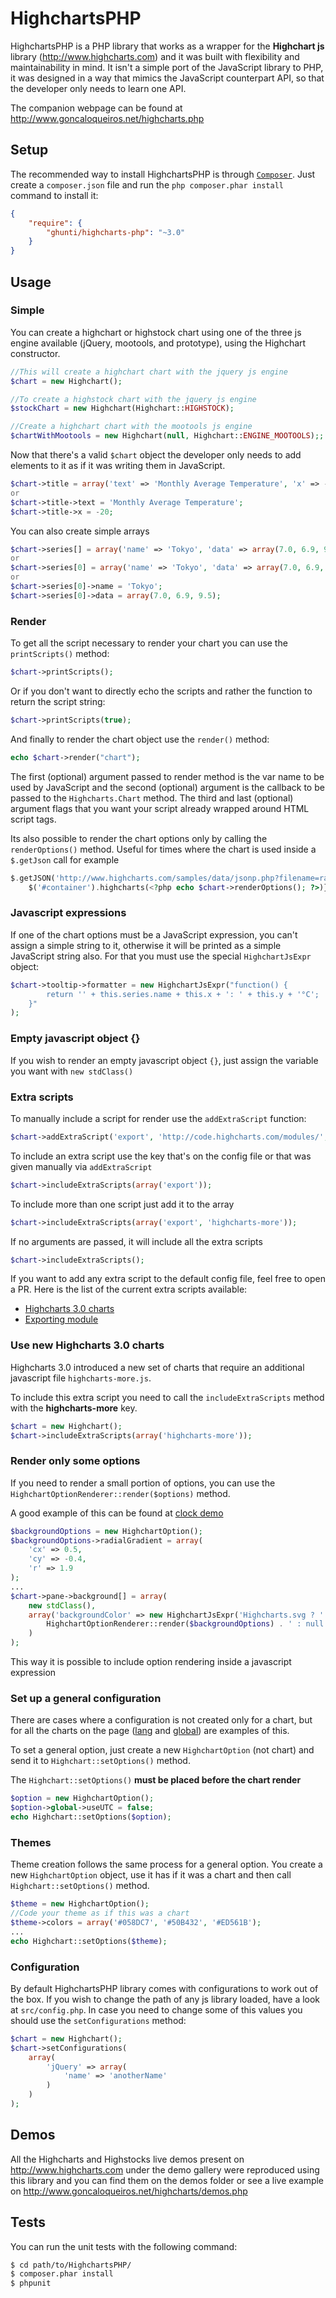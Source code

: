 HighchartsPHP
=============

HighchartsPHP is a PHP library that works as a wrapper for the **Highchart js** library (http://www.highcharts.com) and it was built with flexibility and maintainability in mind.
It isn't a simple port of the JavaScript library to PHP, it was designed in a way that mimics the JavaScript counterpart API, so that the developer only needs to learn one API.

The companion webpage can be found at http://www.goncaloqueiros.net/highcharts.php

Setup
-----

The recommended way to install HighchartsPHP is through  [`Composer`](http://getcomposer.org). Just create a ``composer.json`` file and run the ``php composer.phar install`` command to install it:
```json
{
    "require": {
        "ghunti/highcharts-php": "~3.0"
    }
}
```

Usage
-----

### Simple

You can create a highchart or highstock chart using one of the three js engine available (jQuery, mootools, and prototype), using the Highchart constructor.

```php
//This will create a highchart chart with the jquery js engine
$chart = new Highchart();
```

```php
//To create a highstock chart with the jquery js engine
$stockChart = new Highchart(Highchart::HIGHSTOCK);
```

```php
//Create a highchart chart with the mootools js engine
$chartWithMootools = new Highchart(null, Highchart::ENGINE_MOOTOOLS);;
```

Now that there's a valid `$chart` object the developer only needs to add elements to it as if it was writing them in JavaScript.

```php
$chart->title = array('text' => 'Monthly Average Temperature', 'x' => -20);
or
$chart->title->text = 'Monthly Average Temperature';
$chart->title->x = -20;
```

You can also create simple arrays

```php
$chart->series[] = array('name' => 'Tokyo', 'data' => array(7.0, 6.9, 9.5));
or
$chart->series[0] = array('name' => 'Tokyo', 'data' => array(7.0, 6.9, 9.5));
or
$chart->series[0]->name = 'Tokyo';
$chart->series[0]->data = array(7.0, 6.9, 9.5);
```

### Render

To get all the script necessary to render your chart you can use the `printScripts()` method:

```php
$chart->printScripts();
```

Or if you don't want to directly echo the scripts and rather the function to return the script string:

```php
$chart->printScripts(true);
```

And finally to render the chart object use the `render()` method:

```php
echo $chart->render("chart");
```

The first (optional) argument passed to render method is the var name to be used by JavaScript and the second (optional) argument is the callback to be passed to the `Highcharts.Chart` method. The third and last (optional) argument flags that you want your script already wrapped around HTML script tags.

Its also possible to render the chart options only by calling the ```renderOptions()``` method. Useful for times where the chart is used inside a ```$.getJson``` call for example

```php
$.getJSON('http://www.highcharts.com/samples/data/jsonp.php?filename=range.json&callback=?', function(data) {
    $('#container').highcharts(<?php echo $chart->renderOptions(); ?>)});
```

### Javascript expressions

If one of the chart options must be a JavaScript expression, you can't assign a simple string to it, otherwise it will be printed as a simple JavaScript string also. For that you must use the special `HighchartJsExpr` object:

```php
$chart->tooltip->formatter = new HighchartJsExpr("function() {
        return '' + this.series.name + this.x + ': ' + this.y + '°C';
    }"
);
```

### Empty javascript object {}
If you wish to render an empty javascript object ```{}```, just assign the variable you want with ```new stdClass()```

### Extra scripts

To manually include a script for render use the ```addExtraScript``` function:

```php
$chart->addExtraScript('export', 'http://code.highcharts.com/modules/', 'exporting.js');
```

To include an extra script use the key that's on the config file or that was given manually via ```addExtraScript```
```php
$chart->includeExtraScripts(array('export'));
```

To include more than one script just add it to the array
```php
$chart->includeExtraScripts(array('export', 'highcharts-more'));
```

If no arguments are passed, it will include all the extra scripts
```php
$chart->includeExtraScripts();
```

If you want to add any extra script to the default config file, feel free to open a PR. Here is the list of the current extra scripts available:
* [Highcharts 3.0 charts](http://www.highcharts.com/component/content/article/2-articles/news/54-highcharts-3-0-released/)
* [Exporting module](http://www.highcharts.com/docs/export-module/export-module-overview/)

### Use new Highcharts 3.0 charts

Highcharts 3.0 introduced a new set of charts that require an additional javascript file ```highcharts-more.js```.

To include this extra script you need to call the ```includeExtraScripts``` method with the **highcharts-more** key.
```php
$chart = new Highchart();
$chart->includeExtraScripts(array('highcharts-more'));
```

### Render only some options
If you need to render a small portion of options, you can use the ``` HighchartOptionRenderer::render($options)``` method.

A good example of this can be found at [clock demo](https://github.com/ghunti/HighchartsPHP/blob/master/demos/highcharts/more_chart_types/clock.php)

```php
$backgroundOptions = new HighchartOption();
$backgroundOptions->radialGradient = array(
    'cx' => 0.5,
    'cy' => -0.4,
    'r' => 1.9
);
...
$chart->pane->background[] = array(
    new stdClass(),
    array('backgroundColor' => new HighchartJsExpr('Highcharts.svg ? ' .
        HighchartOptionRenderer::render($backgroundOptions) . ' : null')
    )
);
```
This way it is possible to include option rendering inside a javascript expression

### Set up a general configuration

There are cases where a configuration is not created only for a chart, but for all the charts on the page ([lang](http://api.highcharts.com/highcharts#lang) and [global](http://api.highcharts.com/highcharts#global)) are examples of this.

To set a general option, just create a new ```HighchartOption``` (not chart) and send it to ```Highchart::setOptions()``` method.

The ```Highchart::setOptions()``` **must be placed before the chart render**

```php
$option = new HighchartOption();
$option->global->useUTC = false;
echo Highchart::setOptions($option);
```

### Themes

Theme creation follows the same process for a general option.
You create a new ```HighchartOption``` object, use it has if it was a chart and then call ```Highchart::setOptions()``` method.

```php
$theme = new HighchartOption();
//Code your theme as if this was a chart
$theme->colors = array('#058DC7', '#50B432', '#ED561B');
...
echo Highchart::setOptions($theme);
```

### Configuration
By default HighchartsPHP library comes with configurations to work out of the box. If you wish to change the path of any js library loaded, have a look at ``src/config.php``.
In case you need to change some of this values you should use the ``setConfigurations`` method:
```php
$chart = new Highchart();
$chart->setConfigurations(
    array(
        'jQuery' => array(
            'name' => 'anotherName'
        )
    )
);
```

Demos
-----

All the Highcharts and Highstocks live demos present on http://www.highcharts.com under the demo gallery were reproduced using this library and you can find them on the demos folder or see a live example on http://www.goncaloqueiros.net/highcharts/demos.php

Tests
-----
You can run the unit tests with the following command:
```bash
$ cd path/to/HighchartsPHP/
$ composer.phar install
$ phpunit
```
